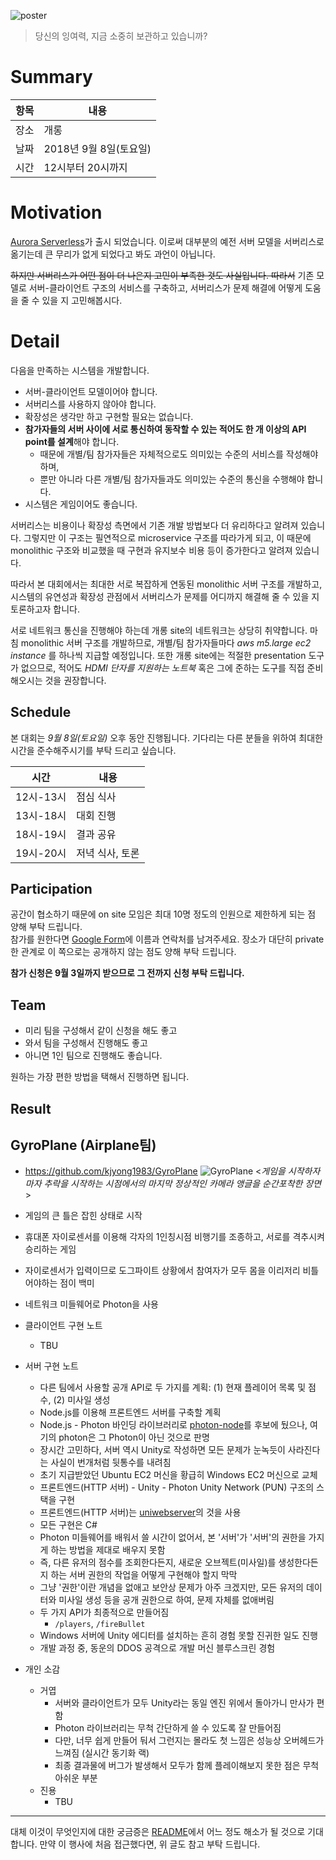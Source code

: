 ![poster](https://github.com/lacti/yyt/blob/master/10/yyt_10.jpg)

> 당신의 잉여력, 지금 소중히 보관하고 있습니까?

# Summary

| 항목 | 내용 |
| --- | --- |
| 장소 | 개롱 |
| 날짜 | 2018년 9월 8일(토요일) |
| 시간 | 12시부터 20시까지 |

# Motivation

[Aurora Serverless](https://aws.amazon.com/ko/blogs/aws/aurora-serverless-ga/)가 출시 되었습니다. 이로써 대부분의 예전 서버 모델을 서버리스로 옮기는데 큰 무리가 없게 되었다고 봐도 과언이 아닙니다.

~~하지만 서버리스가 어떤 점이 더 나은지 고민이 부족한 것도 사실입니다. 따라서~~ 기존 모델로 서버-클라이언트 구조의 서비스를 구축하고, 서버리스가 문제 해결에 어떻게 도움을 줄 수 있을 지 고민해봅시다.

# Detail

다음을 만족하는 시스템을 개발합니다.

- 서버-클라이언트 모델이어야 합니다.
- 서버리스를 사용하지 않아야 합니다.
- 확장성은 생각만 하고 구현할 필요는 없습니다.
- **참가자들의 서버 사이에 서로 통신하여 동작할 수 있는 적어도 한 개 이상의 API point를 설계**해야 합니다.
  - 때문에 개별/팀 참가자들은 자체적으로도 의미있는 수준의 서비스를 작성해야 하며,
  - 뿐만 아니라 다른 개별/팀 참가자들과도 의미있는 수준의 통신을 수행해야 합니다.
- 시스템은 게임이어도 좋습니다.

서버리스는 비용이나 확장성 측면에서 기존 개발 방법보다 더 유리하다고 알려져 있습니다. 그렇지만 이 구조는 필연적으로 microservice 구조를 따라가게 되고, 이 때문에 monolithic 구조와 비교했을 때 구현과 유지보수 비용 등이 증가한다고 알려져 있습니다.

따라서 본 대회에서는 최대한 서로 복잡하게 연동된 monolithic 서버 구조를 개발하고, 시스템의 유연성과 확장성 관점에서 서버리스가 문제를 어디까지 해결해 줄 수 있을 지 토론하고자 합니다.

서로 네트워크 통신을 진행해야 하는데 개롱 site의 네트워크는 상당히 취약합니다. 마침 monolithic 서버 구조를 개발하므로, 개별/팀 참가자들마다 _aws m5.large ec2 instance_ 를 하나씩 지급할 예정입니다. 또한 개롱 site에는 적절한 presentation 도구가 없으므로, 적어도 *HDMI 단자를 지원하는 노트북* 혹은 그에 준하는 도구를 직접 준비해오시는 것을 권장합니다.

## Schedule

본 대회는 *9월 8일(토요일)* 오후 동안 진행됩니다. 기다리는 다른 분들을 위하여 최대한 시간을 준수해주시기를 부탁 드리고 싶습니다.

| 시간 | 내용 |
| --- | --- |
| 12시-13시 | 점심 식사 |
| 13시-18시 | 대회 진행 |
| 18시-19시 | 결과 공유 |
| 19시-20시 | 저녁 식사, 토론 |

## Participation

공간이 협소하기 때문에 on site 모임은 최대 10명 정도의 인원으로 제한하게 되는 점 양해 부탁 드립니다.  
참가를 원한다면 [Google Form](https://goo.gl/forms/3PJIoHBP3xKj3phN2)에 이름과 연락처를 남겨주세요. 장소가 대단히 private한 관계로 이 쪽으로는 공개하지 않는 점도 양해 부탁 드립니다.

**참가 신청은 9월 3일까지 받으므로 그 전까지 신청 부탁 드립니다.**

## Team

- 미리 팀을 구성해서 같이 신청을 해도 좋고
- 와서 팀을 구성해서 진행해도 좋고
- 아니면 1인 팀으로 진행해도 좋습니다.

원하는 가장 편한 방법을 택해서 진행하면 됩니다.

## Result

## GyroPlane (Airplane팀)

* https://github.com/kjyong1983/GyroPlane
![GyroPlane](https://github.com/lacti/yyt/blob/master/10/images/gyroplane.png)
<_게임을 시작하자마자 추락을 시작하는 시점에서의 마지막 정상적인 카메라 앵글을 순간포착한 장면_>

* 게임의 큰 틀은 잡힌 상태로 시작
* 휴대폰 자이로센서를 이용해 각자의 1인칭시점 비행기를 조종하고, 서로를 격추시켜 승리하는 게임
* 자이로센서가 입력이므로 도그파이트 상황에서 참여자가 모두 몸을 이리저리 비틀어야하는 점이 백미
* 네트워크 미들웨어로 Photon을 사용
* 클라이언트 구현 노트
  * TBU
* 서버 구현 노트
  * 다른 팀에서 사용할 공개 API로 두 가지를 계획: (1) 현재 플레이어 목록 및 점수, (2) 미사일 생성
  * Node.js를 이용해 프론트엔드 서버를 구축할 계획
  * Node.js - Photon 바인딩 라이브러리로 [photon-node](https://www.npmjs.com/package/photon-node)를 후보에 뒀으나, 여기의 photon은 그 Photon이 아닌 것으로 판명
  * 장시간 고민하다, 서버 역시 Unity로 작성하면 모든 문제가 눈녹듯이 사라진다는 사실이 번개처럼 뒷통수를 내려침
  * 초기 지급받았던 Ubuntu EC2 머신을 황급히 Windows EC2 머신으로 교체
  * 프론트엔드(HTTP 서버) - Unity - Photon Unity Network (PUN) 구조의 스택을 구현
  * 프론트엔드(HTTP 서버)는 [uniwebserver](https://github.com/simonwittber/uniwebserver)의 것을 사용
  * 모든 구현은 C#
  * Photon 미들웨어를 배워서 쓸 시간이 없어서, 본 '서버'가 '서버'의 권한을 가지게 하는 방법을 제대로 배우지 못함
  * 즉, 다른 유저의 점수를 조회한다든지, 새로운 오브젝트(미사일)를 생성한다든지 하는 서버 권한의 작업을 어떻게 구현해야 할지 막막
  * 그냥 '권한'이란 개념을 없애고 보안상 문제가 아주 크겠지만, 모든 유저의 데이터와 미사일 생성 등을 공개 권한으로 하여, 문제 자체를 없애버림
  * 두 가지 API가 최종적으로 만들어짐
    * `/players`, `/fireBullet`
  * Windows 서버에 Unity 에디터를 설치하는 흔히 경험 못할 진귀한 일도 진행
  * 개발 과정 중, 동운의 DDOS 공격으로 개발 머신 블루스크린 경험
* 개인 소감
  * 거엽
    * 서버와 클라이언트가 모두 Unity라는 동일 엔진 위에서 돌아가니 만사가 편함
    * Photon 라이브러리는 무척 간단하게 쓸 수 있도록 잘 만들어짐
    * 다만, 너무 쉽게 만들어 둬서 그런지는 몰라도 첫 느낌은 성능상 오버헤드가 느껴짐 (실시간 동기화 랙)
    * 최종 결과물에 버그가 발생해서 모두가 함께 플레이해보지 못한 점은 무척 아쉬운 부분
  * 진용
    * TBU
  

---

대체 이것이 무엇인지에 대한 궁금증은 [README](https://github.com/lacti/yyt/blob/master/README.md)에서 어느 정도 해소가 될 것으로 기대합니다.
만약 이 행사에 처음 접근했다면, 위 글도 참고 부탁 드립니다.
